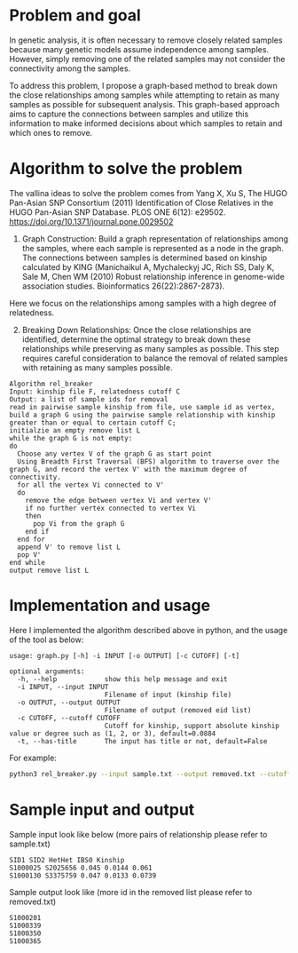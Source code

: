 # Problem and goal

In genetic analysis, it is often necessary to remove closely related samples because many genetic models assume independence among samples. However, simply removing one of the related samples may not consider the connectivity among the samples.

To address this problem, I propose a graph-based method to break down the close relationships among samples while attempting to retain as many samples as possible for subsequent analysis. This graph-based approach aims to capture the connections between samples and utilize this information to make informed decisions about which samples to retain and which ones to remove.
# Algorithm to solve the problem
The vallina ideas to solve the problem comes from Yang X, Xu S, The HUGO Pan-Asian SNP Consortium (2011) Identification of Close Relatives in the HUGO Pan-Asian SNP Database. PLOS ONE 6(12): e29502. https://doi.org/10.1371/journal.pone.0029502 
1. Graph Construction: Build a graph representation of relationships among the samples, where each sample is represented as a node in the graph. The connections between samples is determined based on kinship calculated by KING (Manichaikul A, Mychaleckyj JC, Rich SS, Daly K, Sale M, Chen WM (2010) Robust relationship inference in genome-wide association studies. Bioinformatics 26(22):2867-2873). 

Here we focus on the relationships among samples with a high degree of relatedness.

2. Breaking Down Relationships: Once the close relationships are identified, determine the optimal strategy to break down these relationships while preserving as many samples as possible. This step requires careful consideration to balance the removal of related samples with retaining as many samples possible.

```
Algorithm rel_breaker
Input: kinship file F, relatedness cutoff C
Output: a list of sample ids for removal
read in pairwise sample kinship from file, use sample id as vertex, build a graph G using the pairwise sample relationship with kinship greater than or equal to certain cutoff C;
initialzie an empty remove list L
while the graph G is not empty:
do
  Choose any vertex V of the graph G as start point
  Using Breadth First Traversal (BFS) algorithm to traverse over the graph G, and record the vertex V' with the maximum degree of connectivity.
  for all the vertex Vi connected to V'
  do 
    remove the edge between vertex Vi and vertex V'
    if no further vertex connected to vertex Vi
    then
      pop Vi from the graph G
    end if
  end for
  append V' to remove list L
  pop V'
end while
output remove list L
```

# Implementation and usage

Here I implemented the algorithm described above in python, and the usage of the tool as below:
```
usage: graph.py [-h] -i INPUT [-o OUTPUT] [-c CUTOFF] [-t]

optional arguments:
  -h, --help            show this help message and exit
  -i INPUT, --input INPUT
                        Filename of input (kinship file)
  -o OUTPUT, --output OUTPUT
                        Filename of output (removed eid list)
  -c CUTOFF, --cutoff CUTOFF
                        Cutoff for kinship, support absolute kinship value or degree such as (1, 2, or 3), default=0.0884
  -t, --has-title       The input has title or not, default=False
```
For example:
```bash
python3 rel_breaker.py --input sample.txt --output removed.txt --cutoff 0.0884 --has-title 
```

# Sample input and output
Sample input look like below (more pairs of relationship please refer to sample.txt)
```
SID1 SID2 HetHet IBS0 Kinship
S1000025 S2025656 0.045 0.0144 0.061
S1000130 S3375759 0.047 0.0133 0.0739
```
Sample output look like (more id in the removed list please refer to removed.txt)
```
S1000201
S1000339
S1000350
S1000365
```
